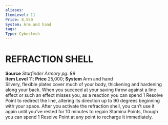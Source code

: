 ```yaml
---
aliases: 
ItemLevel: 11
Price: 8,550
System: Arm and hand
tags: 
Type: Cybertech
---
```

# REFRACTION SHELL
**Source** _Starfinder Armory pg. 89_  
**Item Level** 11; **Price** 25,000; **System** Arm and hand  
Silvery, flexible plates cover much of your body, thickening and hardening along your back. When you succeed at your saving throw against a line effect or such an effect misses you, as a reaction you can spend 1 Resolve Point to redirect the line, altering its direction up to 90 degrees beginning with your space. After you activate the refraction shell, you can’t use it again until you’ve rested for 10 minutes to regain Stamina Points, though you can spend 1 Resolve Point at any point to recharge it immediately.